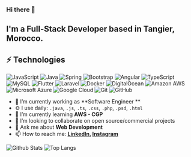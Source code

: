 ### Hi there 👋
I'm a Full-Stack Developer based in Tangier, Morocco.
---
## ⚡ Technologies

![JavaScript](https://img.shields.io/badge/-JavaScript-black?style=flat-square&logo=javascript)
![Java](https://img.shields.io/badge/-java-E34A86?style=flat-square&logo=java)
![Spring](https://img.shields.io/badge/spring-%236DB33F.svg?style=flat-square&logo=spring&logoColor=white)
![Bootstrap](https://img.shields.io/badge/-Bootstrap-563D7C?style=flat-square&logo=bootstrap)
![Angular](https://img.shields.io/badge/angular-%23DD0031.svg?style=flat-square&logo=angular&logoColor=white)
![TypeScript](https://img.shields.io/badge/-TypeScript-007ACC?style=flat-square&logo=typescript)
![MySQL](https://img.shields.io/badge/-MySQL-black?style=flat-square&logo=mysql)
![Flutter](https://img.shields.io/badge/Flutter-%2302569B.svg?style=flat-square&logo=Flutter&logoColor=white)
![Laravel](https://img.shields.io/badge/laravel-%23FF2D20.svg?style=flat-square&logo=laravel&logoColor=white)
![Docker](https://img.shields.io/badge/-Docker-black?style=flat-square&logo=docker)
![DigitalOcean](https://img.shields.io/badge/-Digital%20Ocean-darkblue?style=flat-square&logo=digitalocean)
![Amazon AWS](https://img.shields.io/badge/Amazon%20AWS-232F3E?style=flat-square&logo=amazon-aws)
![Microsoft Azure](https://img.shields.io/badge/Microsoft%20Azure-232F7E?style=flat-square&logo=microsoft-azure)
![Google Cloud](https://img.shields.io/badge/Google%20Cloud-black?style=flat-square&logo=google-cloud)
![Git](https://img.shields.io/badge/-Git-black?style=flat-square&logo=git)
![GitHub](https://img.shields.io/badge/-GitHub-181717?style=flat-square&logo=github)

- 🔭 I’m currently working as **Software Engineer **
- ⚙️ I use daily: `.java`, `.js`, `.ts`, `.css`, `.php`, `.psd`, `.html`
- 🌱 I’m currently learning **AWS - CGP**
- 👯 I’m looking to collaborate on open source/commercial projects
- 💬 Ask me about **Web Development**
- 📫 How to reach me:
  **[LinkedIn](https://www.linkedin.com/in/farih-mohammed/), [Instagram](https://instagram.com/moha_farih)**

![Github Stats](https://github-readme-stats.vercel.app/api?username=farih96&count_private=true&show_icons=true&include_all_commits=true)
![Top Langs](https://github-readme-stats.vercel.app/api/top-langs/?username=farih96&hide=TeX&layout=compact)

